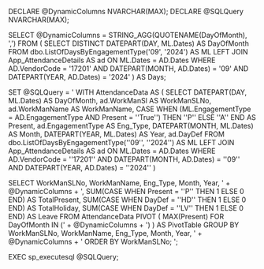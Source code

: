DECLARE @DynamicColumns NVARCHAR(MAX); 
DECLARE @SQLQuery NVARCHAR(MAX);

SELECT @DynamicColumns = STRING_AGG(QUOTENAME(DayOfMonth), ',') 
FROM ( 
    SELECT DISTINCT DATEPART(DAY, ML.Dates) AS DayOfMonth 
    FROM dbo.ListOfDaysByEngagementType('09', '2024') AS ML 
    LEFT JOIN App_AttendanceDetails AS ad ON ML.Dates = AD.Dates 
    WHERE AD.VendorCode = '17201' 
    AND DATEPART(MONTH, AD.Dates) = '09' 
    AND DATEPART(YEAR, AD.Dates) = '2024' 
) AS Days;

SET @SQLQuery = '
WITH AttendanceData AS (
    SELECT 
        DATEPART(DAY, ML.Dates) AS DayOfMonth, 
        ad.WorkManSl AS WorkManSLNo, 
        ad.WorkManName AS WorkManName, 
        CASE 
            WHEN (ML.EngagementType = AD.EngagementType AND Present = ''True'') THEN ''P'' 
            ELSE ''A'' 
        END AS Present, 
        ad.EngagementType AS Eng_Type, 
        DATEPART(MONTH, ML.Dates) AS Month,
        DATEPART(YEAR, ML.Dates) AS Year,
        ad.DayDef
    FROM dbo.ListOfDaysByEngagementType(''09'', ''2024'') AS ML 
    LEFT JOIN App_AttendanceDetails AS ad ON ML.Dates = AD.Dates 
    WHERE AD.VendorCode = ''17201'' 
    AND DATEPART(MONTH, AD.Dates) = ''09'' 
    AND DATEPART(YEAR, AD.Dates) = ''2024''
)

SELECT 
    WorkManSLNo, 
    WorkManName, 
    Eng_Type, 
    Month, 
    Year, 
    ' + @DynamicColumns + ', 
    SUM(CASE WHEN Present = ''P'' THEN 1 ELSE 0 END) AS TotalPresent,
    SUM(CASE WHEN DayDef = ''HD'' THEN 1 ELSE 0 END) AS TotalHoliday,
    SUM(CASE WHEN DayDef = ''LV'' THEN 1 ELSE 0 END) AS Leave
FROM AttendanceData
PIVOT ( 
    MAX(Present) FOR DayOfMonth IN (' + @DynamicColumns + ') 
) AS PivotTable
GROUP BY WorkManSLNo, WorkManName, Eng_Type, Month, Year, ' + @DynamicColumns + '
ORDER BY WorkManSLNo;
';

EXEC sp_executesql @SQLQuery;
